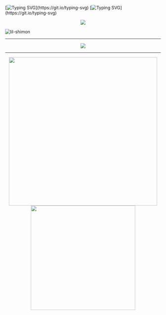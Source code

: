 
[![Typing SVG](https://readme-typing-svg.herokuapp.com?color=%2336BCF7&lines=Hi+there!)](https://git.io/typing-svg)
[![Typing SVG](https://readme-typing-svg.herokuapp.com?color=%2336BCF7&lines=I'm+lil+-+shimon!)](https://git.io/typing-svg)

<div align="center">
  <img align="center" src="https://user-images.githubusercontent.com/69175188/168822205-6d4456e3-e31b-484e-b14f-5a8571f0637b.png" />
</div>

<p align="left"> <img src="https://komarev.com/ghpvc/?username=lil-shimon&label=Profile%20views&color=0e75b6&style=flat" alt="lil-shimon" /> </p>

---
<div align="center">
  <a href="https://github.com/ryo-ma/github-profile-trophy">
    <img align="center" src="https://github-profile-trophy.vercel.app/?username=lil-shimon&theme=nord&column=8&no-frame=true&margin-w=5" />
  </a>
</div>

---
<div align="center">
  <a href="https://github.com/anuraghazra/github-readme-stats">
    <img align="center" src="https://github-readme-stats.vercel.app/api?username=lil-shimon&show_icons=true&count_private=true&theme=nord&line_height=20&count_private=true&include_all_commits=true&hide_border=true" width="480px" />
  </a>
  <a href="https://github.com/anuraghazra/github-readme-stats">
    <img align="center" src="https://github-readme-stats.vercel.app/api/top-langs/?username=lil-shimon&layout=compact&hide=javascript,html,css,shell,VBA,Vim Snippet,Fortran,Dockerfile,cython,Blade,M4,Vim Script,Makefile,Jupyter Notebook,TeX,java,VCL,Jinja,SCSS&langs_count=6&theme=nord&hide_border=true" width="338px" />
  </a>
</div>
